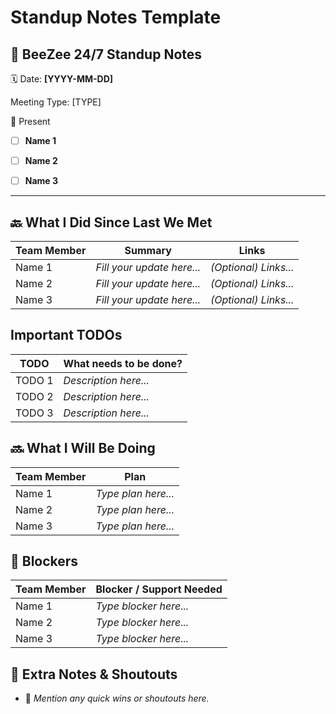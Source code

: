 # Standup Notes Template

## 🚀 BeeZee 24/7 Standup Notes

🗓️ Date: **[YYYY-MM-DD]**

Meeting Type: [TYPE]

🙋 Present

- [ ] **Name 1**

- [ ] **Name 2**

- [ ] **Name 3**

---

## 🔙 What I Did Since Last We Met

| Team Member | Summary | Links |
|-------------|---------|-------|
| Name 1 | *Fill your update here...* | *(Optional) Links...* |
| Name 2 | *Fill your update here...* | *(Optional) Links...* |
| Name 3 | *Fill your update here...* | *(Optional) Links...* |

## Important TODOs

| TODO | What needs to be done? |
|-------------|------|
| TODO 1 | *Description here...* |
| TODO 2 | *Description here...* |
| TODO 3 | *Description here...* |

## 🔜 What I Will Be Doing

| Team Member | Plan |
|-------------|------|
| Name 1 | *Type plan here...* |
| Name 2 | *Type plan here...* |
| Name 3 | *Type plan here...* |

## 🛑 Blockers

| Team Member | Blocker / Support Needed |
|-------------|--------------------------|
| Name 1 | *Type blocker here...* |
| Name 2 | *Type blocker here...* |
| Name 3 | *Type blocker here...* |

## 💬 Extra Notes & Shoutouts

- 🎉 *Mention any quick wins or shoutouts here.*
